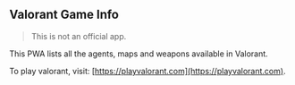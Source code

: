 ## Valorant Game Info
> This is not an official app.

This PWA lists all the agents, maps and weapons available in Valorant.

To play valorant, visit: [https://playvalorant.com](https://playvalorant.com).